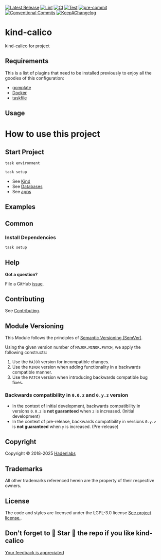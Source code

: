 <!--


  ** DO NOT EDIT THIS FILE
  **
  ** 1) Make all changes to `provision/generator/README.yaml`
  ** 2) Run`task readme` to rebuild this file.
  **
  ** (We maintain HUNDREDS of open source projects. This is how we maintain our sanity.)
  **


  -->

[![Latest Release](https://img.shields.io/github/release/hadenlabs/kind-calico)](https://github.com/hadenlabs/kind-calico/releases) [![Lint](https://img.shields.io/github/workflow/status/hadenlabs/kind-calico/lint-code)](https://github.com/hadenlabs/kind-calico/actions?workflow=lint-code) [![CI](https://img.shields.io/github/workflow/status/hadenlabs/kind-calico/ci)](https://github.com/hadenlabs/kind-calico/actions?workflow=ci) [![Test](https://img.shields.io/github/workflow/status/hadenlabs/kind-calico/test)](https://github.com/hadenlabs/kind-calico/actions?workflow=test) [![pre-commit](https://img.shields.io/badge/pre--commit-enabled-brightgreen?logo=pre-commit&logoColor=white)](https://github.com/pre-commit/pre-commit) [![Conventional Commits](https://img.shields.io/badge/Conventional%20Commits-1.0.0-yellow)](https://conventionalcommits.org) [![KeepAChangelog](https://img.shields.io/badge/changelog-Keep%20a%20Changelog%20v1.0.0-orange)](https://keepachangelog.com)

# kind-calico

kind-calico for project

## Requirements

This is a list of plugins that need to be installed previously to enjoy all the goodies of this configuration:

- [gomplate](https://github.com/hairyhenderson/gomplate)
- [Docker](https://www.docker.com)
- [taskfile](https://github.com/go-task/task)

## Usage

# How to use this project

## Start Project

```bash
task environment
```

```bash
task setup
```

- See [Kind](/docs/usage/kind.md)
- See [Databases](/docs/usage/databases.md)
- See [apps](/docs/usage/apps.md)

## Examples

<!-- Space: Projects -->
<!-- Parent: KindCalico -->
<!-- Title: Examples KindCalico -->
<!-- Label: Examples -->
<!-- Include: ./../disclaimer.md -->
<!-- Include: ac:toc -->

## Common

### Install Dependencies

```bash
task setup
```

## Help

**Got a question?**

File a GitHub [issue](https://github.com/hadenlabs/kind-calico/issues).

## Contributing

See [Contributing](./docs/contributing.md).

## Module Versioning

This Module follows the principles of [Semantic Versioning (SemVer)](https://semver.org/).

Using the given version number of `MAJOR.MINOR.PATCH`, we apply the following constructs:

1. Use the `MAJOR` version for incompatible changes.
1. Use the `MINOR` version when adding functionality in a backwards compatible manner.
1. Use the `PATCH` version when introducing backwards compatible bug fixes.

### Backwards compatibility in `0.0.z` and `0.y.z` version

- In the context of initial development, backwards compatibility in versions `0.0.z` is **not guaranteed** when `z` is increased. (Initial development)
- In the context of pre-release, backwards compatibility in versions `0.y.z` is **not guaranteed** when `y` is increased. (Pre-release)

## Copyright

Copyright © 2018-2025 [Hadenlabs](https://hadenlabs.com)

## Trademarks

All other trademarks referenced herein are the property of their respective owners.

## License

The code and styles are licensed under the LGPL-3.0 license [See project license.](LICENSE).

## Don't forget to 🌟 Star 🌟 the repo if you like kind-calico

[Your feedback is appreciated](https://github.com/hadenlabs/kind-calico/issues)
